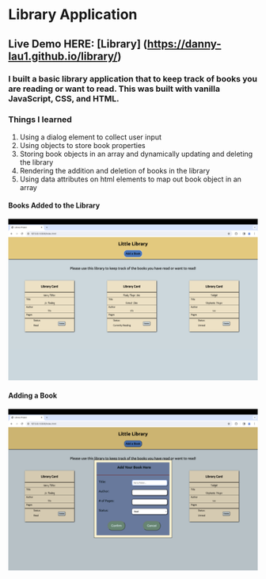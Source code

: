 # Library Application

## Live Demo HERE: [Library] (https://danny-lau1.github.io/library/)

### I built a basic library application that to keep track of books you are reading or want to read. This was built with vanilla JavaScript, CSS, and HTML. 

### Things I learned

1. Using a dialog element to collect user input
2. Using objects to store book properties
3. Storing book objects in an array and dynamically updating and deleting the library
4. Rendering the addition and deletion of books in the library
5. Using data attributes on html elements to map out book object in an array

#### Books Added to the Library

![books](images/book_list.png)

#### Adding a Book

![Adding a book](images/add_book.png)